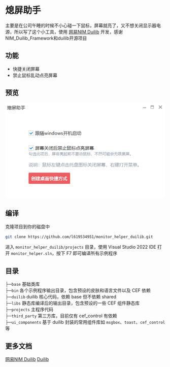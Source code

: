 # 熄屏助手

主要是在公司午睡的时候不小心碰一下鼠标，屏幕就亮了，又不想关闭显示器电源，所以写了这个小工具，使用 [网易NIM Duilib](https://github.com/netease-im/NIM_Duilib_Framework) 开发，感谢NIM_Duilib_Framework和duilib开源项目

## 功能

 - 快捷关闭屏幕
 - 禁止鼠标乱动点亮屏幕

## 预览

![preview](screenshot.png)

## 编译

克隆项目到你的磁盘中

```bash
git clone https://github.com/l619534951/monitor_helper_duilib.git
```

进入 `monitor_helper_duilib/projects` 目录，使用 Visual Studio 2022 IDE 打开 `monitor_helper.sln`，按下 F7 即可编译所有示例程序

## 目录

├─`base` 基础类库  
├─`bin` 各个示例程序输出目录，包含预设的皮肤和语言文件以及 CEF 依赖
├─`duilib` duilib 核心代码，依赖 base 但不依赖 shared  
├─`libs` 静态库编译后的输出目录，包含预设的一些 CEF 组件静态库  
├─`projects` 主程序代码  
├─`third_party` 第三方库，目前仅有 cef_control 有依赖  
├─`ui_components` 基于 duilib 封装的常用组件库如 `msgbox`、`toast`、`cef_control` 等  

## 更多文档
[网易NIM Duilib](https://github.com/netease-im/NIM_Duilib_Framework)
[Duilib](https://github.com/duilib/duilib)

